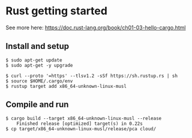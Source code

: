 # Rust getting started

See more here: https://doc.rust-lang.org/book/ch01-03-hello-cargo.html

## Install and setup

```
$ sudo apt-get update
$ sudo apt-get -y upgrade

$ curl --proto '=https' --tlsv1.2 -sSf https://sh.rustup.rs | sh
$ source $HOME/.cargo/env
$ rustup target add x86_64-unknown-linux-musl
```

## Compile and run

```
$ cargo build --target x86_64-unknown-linux-musl --release
    Finished release [optimized] target(s) in 0.22s
$ cp target/x86_64-unknown-linux-musl/release/pca cloud/
```

